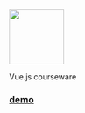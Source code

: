 <img src="https://vuejsexamples.com/favicon.png" width="100"/>

Vue.js courseware

### [demo](https://garevna.github.io/vue-course.github.io/)
